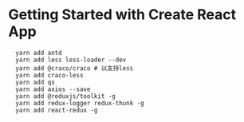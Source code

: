 # Getting Started with Create React App
```shell
  yarn add antd
  yarn add less less-loader --dev
  yarn add @craco/craco # 以支持less
  yarn add craco-less
  yarn add qs
  yarn add axios --save
  yarn add @reduxjs/toolkit -g
  yarn add redux-logger redux-thunk -g
  yarn add react-redux -g
```